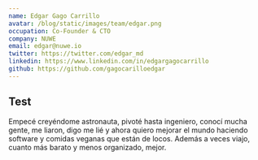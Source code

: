 ```yaml
---
name: Edgar Gago Carrillo
avatar: /blog/static/images/team/edgar.png
occupation: Co-Founder & CTO
company: NUWE
email: edgar@nuwe.io
twitter: https://twitter.com/edgar_md
linkedin: https://www.linkedin.com/in/edgargagocarrillo
github: https://github.com/gagocarilloedgar
---
```


## Test

Empecé creyéndome astronauta, pivoté hasta ingeniero, conocí mucha gente, me liaron, digo me lié y ahora quiero mejorar el mundo haciendo software y comidas veganas que están de locos. Además a veces viajo, cuanto más barato y menos organizado, mejor.
